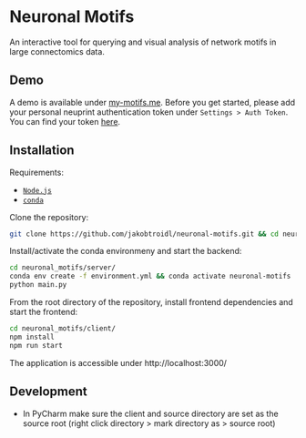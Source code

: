 # Neuronal Motifs

An interactive tool for querying and visual analysis of network motifs in large connectomics data.

## Demo 
A demo is available under [my-motifs.me](http://my-motifs.me/). Before you get started, please add your personal neuprint authentication token under `Settings > Auth Token`. You can find your token [here](https://neuprint.janelia.org/account). 


## Installation

Requirements: 
* [`Node.js`](https://nodejs.org/en/)
* [`conda`](https://conda.io/projects/conda/en/latest/user-guide/install/index.html)

Clone the repository:
```bash
git clone https://github.com/jakobtroidl/neuronal-motifs.git && cd neuronal-motifs
```

Install/activate the conda environmeny and start the backend:
```bash
cd neuronal_motifs/server/
conda env create -f environment.yml && conda activate neuronal-motifs
python main.py
```

From the root directory of the repository, install frontend dependencies and start the frontend:
```bash
cd neuronal_motifs/client/
npm install
npm run start
```

The application is accessible under http://localhost:3000/

## Development
- In PyCharm make sure the client and source directory are set as the source root (right click directory > mark directory as > source root)
